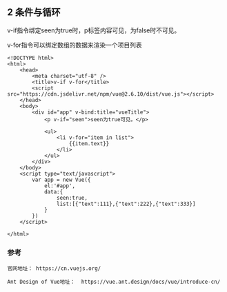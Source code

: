 ## 2 条件与循环

v-if指令绑定seen为true时，p标签内容可见，为false时不可见。

v-for指令可以绑定数组的数据来渲染一个项目列表
	
	<!DOCTYPE html>
	<html>
		<head>
			<meta charset="utf-8" />
			<title>v-if v-for</title>
			<script src="https://cdn.jsdelivr.net/npm/vue@2.6.10/dist/vue.js"></script>
		</head>
		<body>
			<div id="app" v-bind:title="vueTitle">
				<p v-if="seen">seen为true可见。</p>
				
				<ul>
					<li v-for="item in list">
						{{item.text}}
					</li>
				</ul>
			</div>
		</body>
		<script type="text/javascript">
			var app = new Vue({
				el:'#app',
				data:{
					seen:true,
					list:[{"text":111},{"text":222},{"text":333}]
				}
			})
		</script>
			
	</html>

### 参考

	官网地址： https://cn.vuejs.org/

	Ant Design of Vue地址：  https://vue.ant.design/docs/vue/introduce-cn/
